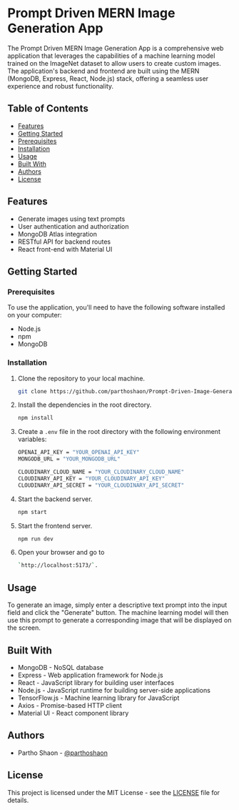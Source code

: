 # Prompt Driven MERN Image Generation App

The Prompt Driven MERN Image Generation App is a comprehensive web application that leverages the capabilities of a machine learning model trained on the ImageNet dataset to allow users to create custom images. The application's backend and frontend are built using the MERN (MongoDB, Express, React, Node.js) stack, offering a seamless user experience and robust functionality.

## Table of Contents

- [Features](#features)
- [Getting Started](#getting-started)
- [Prerequisites](#prerequisites)
- [Installation](#installation)
- [Usage](#usage)
- [Built With](#built-with)
- [Authors](#authors)
- [License](#license)

## Features

- Generate images using text prompts
- User authentication and authorization
- MongoDB Atlas integration
- RESTful API for backend routes
- React front-end with Material UI

## Getting Started

### Prerequisites

To use the application, you'll need to have the following software installed on your computer:

- Node.js
- npm
- MongoDB

### Installation

1. Clone the repository to your local machine.
    ```bash
    git clone https://github.com/parthoshaon/Prompt-Driven-Image-Generator.git
    ```


2. Install the dependencies in the root directory.
    ```bash
    npm install
    ```

3. Create a `.env` file in the root directory with the following environment variables:
    ```bash
    OPENAI_API_KEY = "YOUR_OPENAI_API_KEY"
    MONGODB_URL = "YOUR_MONGODB_URL"

    CLOUDINARY_CLOUD_NAME = "YOUR_CLOUDINARY_CLOUD_NAME"
    CLOUDINARY_API_KEY = "YOUR_CLOUDINARY_API_KEY"
    CLOUDINARY_API_SECRET = "YOUR_CLOUDINARY_API_SECRET"
    ```

4. Start the backend server.
    ```bash
    npm start
    ```

5. Start the frontend server.
    ```bash
    npm run dev
    ```

6. Open your browser and go to 
    
    ```bash
    `http://localhost:5173/`.
    ```

## Usage

To generate an image, simply enter a descriptive text prompt into the input field and click the "Generate" button. The machine learning model will then use this prompt to generate a corresponding image that will be displayed on the screen.

## Built With

- MongoDB - NoSQL database
- Express - Web application framework for Node.js
- React - JavaScript library for building user interfaces
- Node.js - JavaScript runtime for building server-side applications
- TensorFlow.js - Machine learning library for JavaScript
- Axios - Promise-based HTTP client
- Material UI - React component library

## Authors

- Partho Shaon - [@parthoshaon](https://github.com/parthoshaon)

## License

This project is licensed under the MIT License - see the [LICENSE](LICENSE) file for details.

